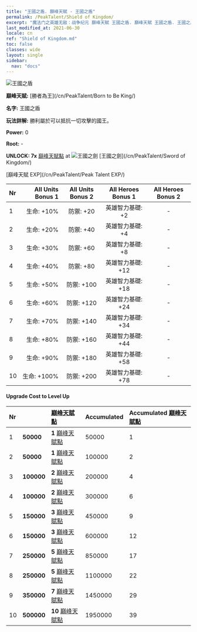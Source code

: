 ```yaml
---
title: "王國之盾. 巔峰天賦 - 王國之盾"
permalink: /PeakTalent/Shield of Kingdom/
excerpt: "魔法门之英雄无敌：战争纪元 巔峰天賦 王國之盾. 巔峰天賦 王國之盾. 王國之盾"
last_modified_at: 2021-06-30
locale: cn
ref: "Shield of Kingdom.md"
toc: false
classes: wide
layout: single
sidebar:
  nav: "docs"
---
```


  ![王國之盾](/images/pt/talent_4402.png)

  **巔峰天賦:** [勝者為王](/cn/PeakTalent/Born to Be King/)

  **名字:** 王國之盾

  **玩法詳解:** 勝利屬於可以抵抗一切攻擊的國王。

  **Power:** 0

  **Root:** -

  **UNLOCK: 7x** [巔峰天賦點](/cn/Items/con_934/) at ![王國之劍](/images/pt/talent_4401.png) [王國之劍](/cn/PeakTalent/Sword of Kingdom/)

  [巔峰天賦 EXP](/cn/PeakTalent/Peak Talent EXP/)

  | Nr | All Units Bonus 1 | All Units Bonus 2 | All Heroes Bonus 1 | All Heroes Bonus 2 |
  |:---|--------------:|:-------------:|:-------------:|:-------------:|
  | 1 | 生命: +10% | 防禦: +20 | 英雄智力基礎: +2 | - |
  | 2 | 生命: +20% | 防禦: +40 | 英雄智力基礎: +4 | - |
  | 3 | 生命: +30% | 防禦: +60 | 英雄智力基礎: +8 | - |
  | 4 | 生命: +40% | 防禦: +80 | 英雄智力基礎: +12 | - |
  | 5 | 生命: +50% | 防禦: +100 | 英雄智力基礎: +18 | - |
  | 6 | 生命: +60% | 防禦: +120 | 英雄智力基礎: +24 | - |
  | 7 | 生命: +70% | 防禦: +140 | 英雄智力基礎: +34 | - |
  | 8 | 生命: +80% | 防禦: +160 | 英雄智力基礎: +44 | - |
  | 9 | 生命: +90% | 防禦: +180 | 英雄智力基礎: +58 | - |
  | 10 | 生命: +100% | 防禦: +200 | 英雄智力基礎: +78 | - |


#### Upgrade Cost to Level Up

  | Nr | <i class="fas fa-coins"/> | [巔峰天賦點](/cn/Items/con_934/) | Accumulated <i class="fas fa-coins"/> | Accumulated [巔峰天賦點](/cn/Items/con_934/) |
  |:---|:--------------|:-------------|:-------------|:-------------|
  | 1 | **50000** | **1** [巔峰天賦點](/cn/Items/con_934/) | 50000 | 1 |
  | 2 | **50000** | **1** [巔峰天賦點](/cn/Items/con_934/) | 100000 | 2 |
  | 3 | **100000** | **2** [巔峰天賦點](/cn/Items/con_934/) | 200000 | 4 |
  | 4 | **100000** | **2** [巔峰天賦點](/cn/Items/con_934/) | 300000 | 6 |
  | 5 | **150000** | **3** [巔峰天賦點](/cn/Items/con_934/) | 450000 | 9 |
  | 6 | **150000** | **3** [巔峰天賦點](/cn/Items/con_934/) | 600000 | 12 |
  | 7 | **250000** | **5** [巔峰天賦點](/cn/Items/con_934/) | 850000 | 17 |
  | 8 | **250000** | **5** [巔峰天賦點](/cn/Items/con_934/) | 1100000 | 22 |
  | 9 | **350000** | **7** [巔峰天賦點](/cn/Items/con_934/) | 1450000 | 29 |
  | 10 | **500000** | **10** [巔峰天賦點](/cn/Items/con_934/) | 1950000 | 39 |
